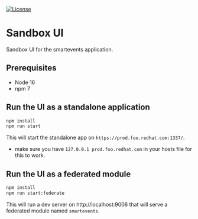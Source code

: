 [![License](https://img.shields.io/badge/license-Apache--2.0-blue.svg)](http://www.apache.org/licenses/LICENSE-2.0)

# Sandbox UI

Sandbox UI for the smartevents application.

## Prerequisites
* Node 16
* npm 7

## Run the UI as a standalone application

```sh
npm install
npm run start
```

This will start the standalone app on `https://prod.foo.redhat.com:1337/`.

- make sure you have `127.0.0.1 prod.foo.redhat.com` in your hosts file for this to work.

## Run the UI as a federated module 

```sh
npm install
npm run start:federate
```

This will run a dev server on http://localhost:9006 that will serve a federated module named `smartevents`.

